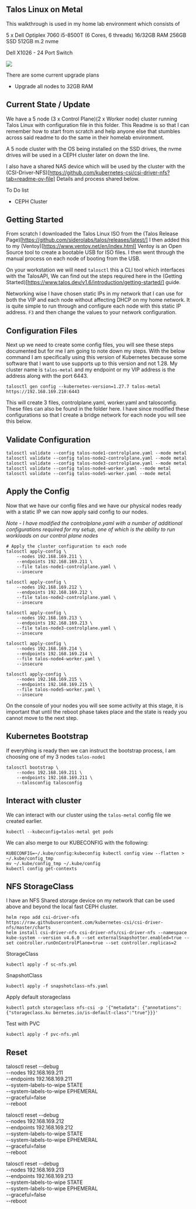 ## Talos Linux on Metal 

This walkthrough is used in my home lab environment which consists of 

5 x Dell Optiplex 7060 
i5-8500T (6 Cores, 6 threads) 
16/32GB RAM 
256GB SSD 
512GB m.2 nvme

Dell X1026 - 24 Port Switch

![](Picture1.png)

There are some current upgrade plans 

- Upgrade all nodes to 32GB RAM 

## Current State / Update 

We have a 5 node (3 x Control Plane)(2 x Worker node) cluster running Talos Linux with configuration file in this folder. This Readme is so that I can remember how to start from scratch and help anyone else that stumbles across said readme to do the same in their homelab environment. 

A 5 node cluster with the OS being installed on the SSD drives, the nvme drives will be used in a CEPH cluster later on down the line. 

I also have a shared NAS device which will be used by the cluster with the (CSI-Driver-NFS)[https://github.com/kubernetes-csi/csi-driver-nfs?tab=readme-ov-file] Details and process shared below.

To Do list 
- CEPH Cluster 

## Getting Started 

From scratch I downloaded the Talos Linux ISO from the (Talos Release Page)[https://github.com/siderolabs/talos/releases/latest/] I then added this to my (Ventoy)[https://www.ventoy.net/en/index.html] Ventoy is an Open Source tool to create a bootable USB for ISO files. I then went through the manual process on each node of booting from the USB. 

On your workstation we will need `talosctl` this a CLI tool which interfaces with the TalosAPI, We can find out the steps required here in the (Getting Started)[https://www.talos.dev/v1.6/introduction/getting-started/] guide. 

Networking wise I have chosen static IPs in my network that I can use for both the VIP and each node without affecting DHCP on my home network. It is quite simple to run through and configure each node with this static IP address. `F3` and then change the values to your network configuration. 

## Configuration Files 

Next up we need to create some config files, you will see these steps documented but for me I am going to note down my steps. With the below command I am specifically using this version of Kubernetes because some software that I want to use supports up to this version and not 1.28. My cluster name is `talos-metal` and my endpoint or my VIP address is the address along with the port 6443. 

```
talosctl gen config --kubernetes-version=1.27.7 talos-metal https://192.168.169.210:6443
```

This will create 3 files, controlplane.yaml, worker.yaml and talosconfig. These files can also be found in the folder here. I have since modified these configurations so that I create a bridge network for each node you will see this below. 

## Validate Configuration 

```
talosctl validate --config talos-node1-controlplane.yaml --mode metal
talosctl validate --config talos-node2-controlplane.yaml --mode metal
talosctl validate --config talos-node3-controlplane.yaml --mode metal
talosctl validate --config talos-node4-worker.yaml --mode metal
talosctl validate --config talos-node5-worker.yaml --mode metal

```

## Apply the Config 

Now that we have our config files and we have our physical nodes ready with a static IP we can now apply said config to our nodes. 

*Note - I have modified the controlplane.yaml with a number of additional configurations required for my setup, one of which is the ability to run workloads on our control plane nodes*

```
# Apply the cluster configuration to each node
talosctl apply-config \
    --nodes 192.168.169.211 \
    --endpoints 192.168.169.211 \
    --file talos-node1-controlplane.yaml \
    --insecure 

talosctl apply-config \
    --nodes 192.168.169.212 \
    --endpoints 192.168.169.212 \
    --file talos-node2-controlplane.yaml \
    --insecure 

talosctl apply-config \
    --nodes 192.168.169.213 \
    --endpoints 192.168.169.213 \
    --file talos-node3-controlplane.yaml \
    --insecure 

talosctl apply-config \
    --nodes 192.168.169.214 \
    --endpoints 192.168.169.214 \
    --file talos-node4-worker.yaml \
    --insecure 

talosctl apply-config \
    --nodes 192.168.169.215 \
    --endpoints 192.168.169.215 \
    --file talos-node5-worker.yaml \
    --insecure 
```

On the console of your nodes you will see some activity at this stage, it is important that until the reboot phase takes place and the state is ready you cannot move to the next step. 


## Kubernetes Bootstrap 
If everything is ready then we can instruct the bootstrap process, I am choosing one of my 3 nodes `talos-node1` 
 
```
talosctl bootstrap \
    --nodes 192.168.169.211 \
    --endpoints 192.168.169.211 \
    --talosconfig talosconfig
```

## Interact with cluster 

We can interact with our cluster using the `talos-metal` config file we created earlier. 

`kubectl --kubeconfig=talos-metal get pods`


We can also merge to our KUBECONFIG with the following: 

```
KUBECONFIG=~/.kube/config:kubeconfig kubectl config view --flatten > ~/.kube/config_tmp
mv ~/.kube/config_tmp ~/.kube/config
kubectl config get-contexts
```

## NFS StorageClass 
I have an NFS Shared storage device on my network that can be used above and beyond the local fast CEPH cluster. 

```
helm repo add csi-driver-nfs https://raw.githubusercontent.com/kubernetes-csi/csi-driver-nfs/master/charts
helm install csi-driver-nfs csi-driver-nfs/csi-driver-nfs --namespace kube-system --version v4.6.0 --set externalSnapshotter.enabled=true --set controller.runOnControlPlane=true --set controller.replicas=2
```

StorageClass 

`kubectl apply -f sc-nfs.yml` 


SnapshotClass 

`kubectl apply -f snapshotclass-nfs.yaml`

Apply default storageclass 

`kubectl patch storageclass nfs-csi -p '{"metadata": {"annotations":{"storageclass.ku
bernetes.io/is-default-class":"true"}}}'`


Test with PVC 

`kubectl apply -f pvc-nfs.yml`


## Reset 

talosctl reset --debug \
    --nodes 192.168.169.211 \
    --endpoints 192.168.169.211 \
    --system-labels-to-wipe STATE \
    --system-labels-to-wipe EPHEMERAL \
    --graceful=false \
    --reboot

talosctl reset --debug \
    --nodes 192.168.169.212 \
    --endpoints 192.168.169.212 \
    --system-labels-to-wipe STATE \
    --system-labels-to-wipe EPHEMERAL \
    --graceful=false \
    --reboot

talosctl reset --debug \
    --nodes 192.168.169.213 \
    --endpoints 192.168.169.213 \
    --system-labels-to-wipe STATE \
    --system-labels-to-wipe EPHEMERAL \
    --graceful=false \
    --reboot


